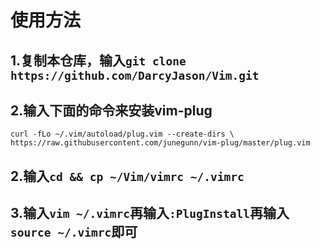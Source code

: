 # 使用方法
## 1.复制本仓库，输入`git clone https://github.com/DarcyJason/Vim.git`

## 2.输入下面的命令来安装vim-plug

`curl -fLo ~/.vim/autoload/plug.vim --create-dirs \
    https://raw.githubusercontent.com/junegunn/vim-plug/master/plug.vim`
    
## 2.输入`cd && cp ~/Vim/vimrc ~/.vimrc`

## 3.输入`vim ~/.vimrc`再输入`:PlugInstall`再输入`source ~/.vimrc`即可  
